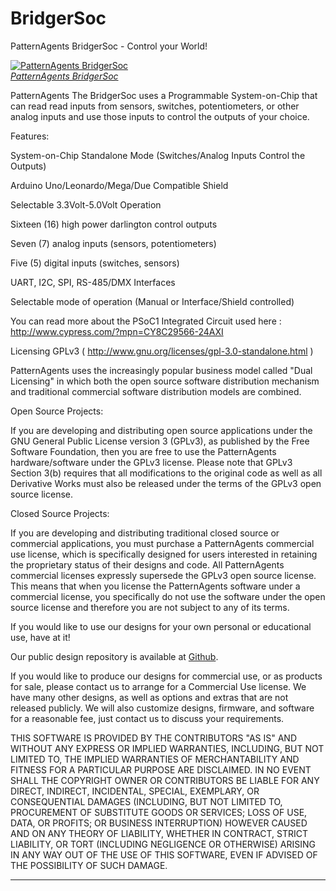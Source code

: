 BridgerSoc
=============

PatternAgents BridgerSoc - Control your World!

[![PatternAgents BridgerSoc](http://www.patternagents.com/img/projects/BridgerSoc/BridgerSoc_model.png)  
*PatternAgents BridgerSoc*](http://www.patternagents.com/projects/BridgerSoc.html)

PatternAgents The BridgerSoc uses a Programmable System-on-Chip that can read read inputs from sensors, 
switches, potentiometers, or other analog inputs and use those inputs to control the outputs of your choice.

Features:

  System-on-Chip Standalone Mode (Switches/Analog Inputs Control the Outputs)

  Arduino Uno/Leonardo/Mega/Due Compatible Shield

  Selectable 3.3Volt-5.0Volt Operation

  Sixteen (16) high power darlington control outputs

  Seven (7) analog inputs (sensors, potentiometers)

  Five (5) digital inputs (switches, sensors)

  UART, I2C, SPI, RS-485/DMX Interfaces

  Selectable mode of operation  (Manual or Interface/Shield controlled)


You can read more about the PSoC1 Integrated Circuit used here : http://www.cypress.com/?mpn=CY8C29566-24AXI


Licensing GPLv3 ( http://www.gnu.org/licenses/gpl-3.0-standalone.html )

PatternAgents uses the increasingly popular business model called "Dual Licensing" 
in which both the open source software distribution mechanism and traditional commercial software distribution models are combined.

Open Source Projects:        

If you are developing and distributing open source applications under the GNU General Public License version 3 (GPLv3), 
as published by the Free Software Foundation, then you are free to use the PatternAgents hardware/software under the GPLv3 license. 
Please note that GPLv3 Section 3(b) requires that all modifications to the original code as well as all Derivative Works 
must also be released under the terms of the GPLv3 open source license.

Closed Source Projects:

If you are developing and distributing traditional closed source or commercial applications, 
you must purchase a PatternAgents commercial use license, 
which is specifically designed for users interested in retaining the proprietary status of their designs and code. 
All PatternAgents commercial licenses expressly supersede the GPLv3 open source license. 
This means that when you license the PatternAgents software under a commercial license, 
you specifically do not use the software under the open source license and therefore you are not subject to any of its terms.
        
If you would like to use our designs for your own personal or educational use, have at it! 

Our public design repository is available at <a href="https://github.com/patternagents">Github</a>.

If you would like to produce our designs for commercial use, or as products for sale, 
please contact us to arrange for a Commercial Use license. We have many other designs, 
as well as options and extras that are not released publicly. 
We will also customize designs, firmware, and software for a reasonable fee, just contact us to discuss your requirements.

THIS SOFTWARE IS PROVIDED BY THE CONTRIBUTORS "AS IS" AND WITHOUT ANY EXPRESS OR IMPLIED WARRANTIES, 
INCLUDING, BUT NOT LIMITED TO, THE IMPLIED WARRANTIES OF MERCHANTABILITY AND FITNESS FOR A PARTICULAR PURPOSE ARE DISCLAIMED. 
IN NO EVENT SHALL THE COPYRIGHT OWNER OR CONTRIBUTORS BE LIABLE FOR ANY DIRECT, INDIRECT, INCIDENTAL, SPECIAL, EXEMPLARY, 
OR CONSEQUENTIAL DAMAGES (INCLUDING, BUT NOT LIMITED TO, PROCUREMENT OF SUBSTITUTE GOODS OR SERVICES; LOSS OF USE, DATA, 
OR PROFITS; OR BUSINESS INTERRUPTION) HOWEVER CAUSED AND ON ANY THEORY OF LIABILITY, WHETHER IN CONTRACT, 
STRICT LIABILITY, OR TORT (INCLUDING NEGLIGENCE OR OTHERWISE) ARISING IN ANY WAY OUT OF THE USE OF THIS SOFTWARE, 
EVEN IF ADVISED OF THE POSSIBILITY OF SUCH DAMAGE. 

-------------------------------------------------------------------------------------------
